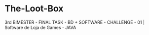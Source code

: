 # The-Loot-Box
3rd BIMESTER - FINAL TASK - BD + SOFTWARE - CHALLENGE - 01 | Software de Loja de Games - JAVA
